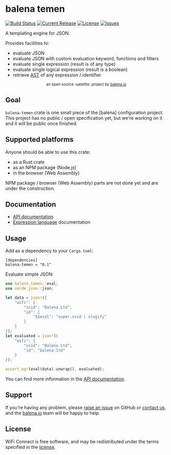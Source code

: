 # balena temen

[![Build Status](https://travis-ci.org/balena-io-modules/balena-temen.svg?branch=master)](https://travis-ci.org/balena-io-modules/balena-temen)
[![Current Release](https://img.shields.io/github/tag/balena-io-modules/balena-temen.svg?style=flat-square)](https://github.com/balena-io-modules/balena-temen/tags)
[![License](https://img.shields.io/github/license/balena-io-modules/balena-temen.svg?style=flat-square)](https://github.com/balena-io-modules/balena-temen/blob/master/LICENSE)
[![Issues](https://img.shields.io/github/issues/balena-io-modules/balena-temen.svg?style=flat-square)](https://github.com/balena-io-modules/balena-temen/issues)

A templating engine for JSON.

Provides facilities to:

* evaluate JSON
* evaluate JSON with custom evaluation keyword, functions and filters
* evaluate single expression (result is of any type)
* evaluate single logical expression (result is a boolean)
* retrieve [AST](https://en.wikipedia.org/wiki/Abstract_syntax_tree) of any expression / identifier

<div align="center">
  <sub>an open source :satellite: project by <a href="https://www.balena.io">balena.io</a></sub>
</div>

## Goal

`balena-temen` crate is one small piece of the [balena] configuration project. This project has
no public / open specification yet, but we're working on it and it will be public once finished.

## Supported platforms

Anyone should be able to use this crate:

* as a Rust crate
* as an NPM package (Node.js)
* in the browser (Web Assembly)

NPM package / browser (Web Assembly) parts are not done yet and are under the construction.

## Documentation

* [API documentation]
* [Expression language] documentation

## Usage 

Add as a dependency to your `Cargo.toml`:

```
[dependencies]
balena-temen = "0.1"
```

Evaluate simple JSON:

```rust
use balena_temen::eval;
use serde_json::json;

let data = json!({
    "wifi": {
        "ssid": "Balena Ltd",
        "id": {
            "$$eval": "super.ssid | slugify"
        }
    }
});
let evaluated = json!({
    "wifi": {
        "ssid": "Balena Ltd",
        "id": "balena-ltd"
    }
});

assert_eq!(eval(data).unwrap(), evaluated);
```

You can find more information in the [API documentation].

## Support

If you're having any problem, please [raise an issue] on GitHub or [contact us], and the [balena.io] team
will be happy to help.

## License

WiFi Connect is free software, and may be redistributed under the terms specified in
the [license].

[balena.io]: https://www.balena.io/
[contact us]: https://forums.balena.io/
[raise an issue]: https://github.com/balena-io-modules/balena-temen/issues/new
[API documentation]: https://docs.rs/balena-temen/latest/balena_temen/
[license]: https://github.com/balena-io-modules/balena-temen/blob/master/LICENSE
[Expression language]: https://github.com/balena-io-modules/balena-temen/docs/expression.md
